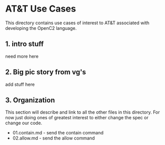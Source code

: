 # AT&T Use Cases

This directory contains use cases of interest to AT&T 
associated with developing the OpenC2 language.

## 1. intro stuff
need more here

## 2. Big pic story from vg's
add stuff here

## 3. Organization
This section will describe and link to all the other files in this directory.
For now just doing ones of greatest interest to either change the spec or change our code.

 * 01.contain.md - send the contain command
 * 02.allow.md - send the allow command
